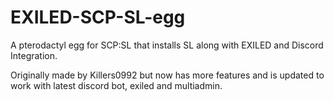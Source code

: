 # EXILED-SCP-SL-egg

A pterodactyl egg for SCP:SL that installs SL along with EXILED and Discord Integration.

Originally made by Killers0992 but now has more features and is updated to work with latest discord bot, exiled and multiadmin.
